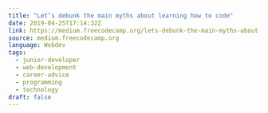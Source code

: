 ```yaml
---
title: "Let’s debunk the main myths about learning how to code"
date: 2019-04-25T17:14:32Z
link: https://medium.freecodecamp.org/lets-debunk-the-main-myths-about-learning-how-to-code-4e7774f8eee6?source=rss----336d898217ee---4
source: medium.freecodecamp.org
language: Webdev
tags:
  - junior-developer
  - web-development
  - career-advice
  - programming
  - technology
draft: false
---
```

